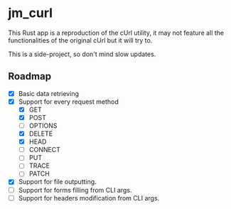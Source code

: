 # jm_curl

This Rust app is a reproduction of the cUrl utility, it may not feature all the functionalities of the original cUrl but
it will try to.

This is a side-project, so don't mind slow updates.

## Roadmap
- [X] Basic data retrieving
- [X] Support for every request method
  - [X] GET
  - [X] POST
  - [ ] OPTIONS
  - [X] DELETE
  - [X] HEAD
  - [ ] CONNECT
  - [ ] PUT
  - [ ] TRACE
  - [ ] PATCH
- [X] Support for file outputting.
- [ ] Support for forms filling from CLI args.
- [ ] Support for headers modification from CLI args.